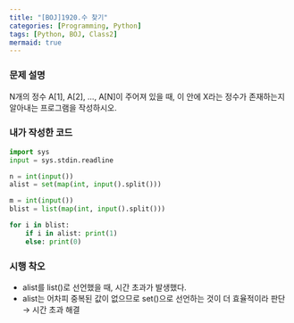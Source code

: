 ```yaml
---
title: "[BOJ]1920.수 찾기"
categories: [Programming, Python]
tags: [Python, BOJ, Class2]
mermaid: true
---
```

### 문제 설명  
N개의 정수 A[1], A[2], …, A[N]이 주어져 있을 때, 이 안에 X라는 정수가 존재하는지 알아내는 프로그램을 작성하시오.  

### 내가 작성한 코드  
```python
import sys
input = sys.stdin.readline

n = int(input())
alist = set(map(int, input().split()))

m = int(input())
blist = list(map(int, input().split()))

for i in blist:
    if i in alist: print(1)
    else: print(0)
```

### 시행 착오  
- alist를 list()로 선언했을 때, 시간 초과가 발생했다.  
- alist는 어차피 중복된 값이 없으므로 set()으로 선언하는 것이 더 효율적이라 판단 → 시간 초과 해결  
